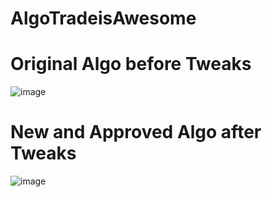 # AlgoTradeisAwesome

# Original Algo before Tweaks
![image](https://user-images.githubusercontent.com/106267420/189502821-635f123f-6211-42cb-9b9c-fe9b5ad961e1.png)

# New and Approved Algo after Tweaks
![image](https://user-images.githubusercontent.com/106267420/189503096-0436b6d4-97b5-4cd2-9c9a-776e6be0002e.png)
